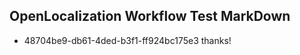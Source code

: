 ## OpenLocalization Workflow Test MarkDown
* 48704be9-db61-4ded-b3f1-ff924bc175e3 thanks!

<!--HONumber=Aug16_HO1-->


